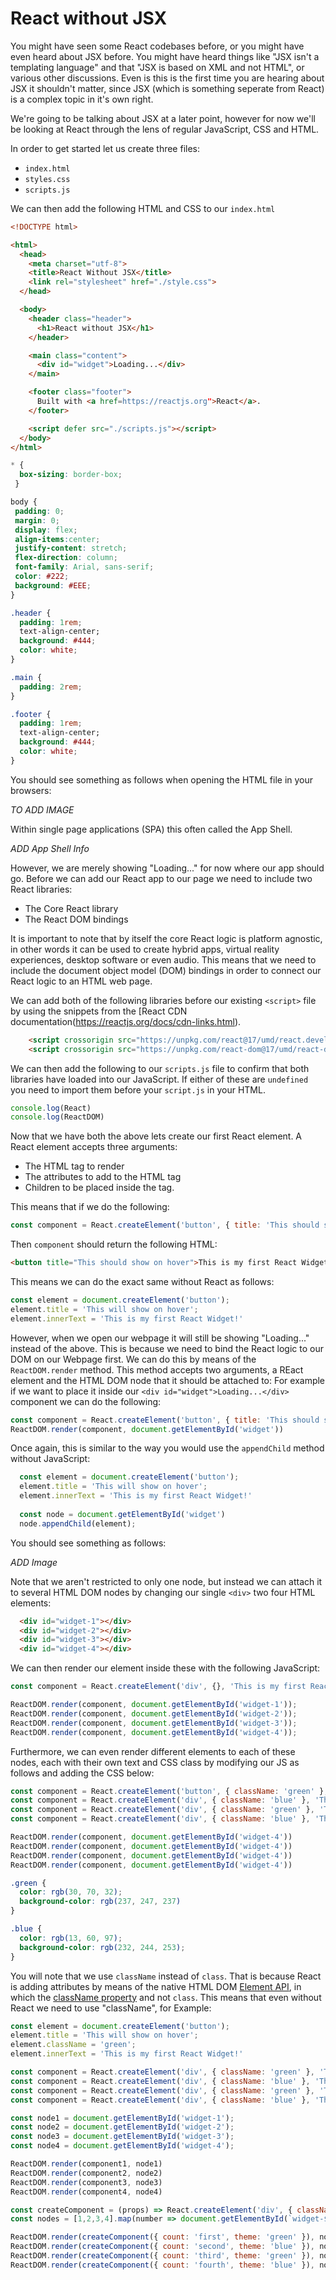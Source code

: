 # React without JSX

You might have seen some React codebases before, or you might have even heard about JSX before. You might have heard things like "JSX isn't a templating language" and that "JSX is based on XML and not HTML", or various other discussions. Even is this is the first time you are hearing about JSX it shouldn't matter, since JSX (which is something seperate from React) is a complex topic in it's own right.

We're going to be talking about JSX at a later point, however for now we'll be looking at React through the lens of regular JavaScript, CSS and HTML.

In order to get started let us create three files:

- `index.html`
- `styles.css`
- `scripts.js`

We can then add the following HTML and CSS to our `index.html`


```html
<!DOCTYPE html>

<html>
  <head>
    <meta charset="utf-8">
    <title>React Without JSX</title>
    <link rel="stylesheet" href="./style.css">
  </head>

  <body>
    <header class="header">
      <h1>React without JSX</h1>
    </header>

    <main class="content">
      <div id="widget">Loading...</div>
    </main>

    <footer class="footer">
      Built with <a href=https://reactjs.org">React</a>.
    </footer>

    <script defer src="./scripts.js"></script>
  </body>
</html>
```

```css
* { 
  box-sizing: border-box;
 }

body {
 padding: 0;
 margin: 0;
 display: flex;
 align-items:center;
 justify-content: stretch;
 flex-direction: column;
 font-family: Arial, sans-serif;
 color: #222;
 background: #EEE;
}

.header {
  padding: 1rem;
  text-align-center;
  background: #444;
  color: white;
}

.main {
  padding: 2rem;
}

.footer {
  padding: 1rem;
  text-align-center;
  background: #444;
  color: white;
}
```

You should see something as follows when opening the HTML file in your browsers:

_TO ADD IMAGE_

Within single page applications (SPA) this often called the App Shell.

_ADD App Shell Info_

However, we are merely showing "Loading..." for now where our app should go. Before we can add our React app to our page we need to include two React libraries:

- The Core React library
- The React DOM bindings

It is important to note that by itself the core React logic is platform agnostic, in other words it can be used to create hybrid apps, virtual reality experiences, desktop software or even audio. This means that we need to include the document object model (DOM) bindings in order to connect our React logic to an HTML web page.

We can add both of the following libraries before our existing `<script>` file by using the snippets from the [React CDN documentation(https://reactjs.org/docs/cdn-links.html).

```html
    <script crossorigin src="https://unpkg.com/react@17/umd/react.development.js"></script>
    <script crossorigin src="https://unpkg.com/react-dom@17/umd/react-dom.development.js"></script>
```

We can then add the following to our `scripts.js` file to confirm that both libraries have loaded into our JavaScript. If either of these are `undefined` you need to import them before your `script.js` in your HTML.

```js
console.log(React)
console.log(ReactDOM)
```

Now that we have both the above lets create our first React element. A React element accepts three arguments:

- The HTML tag to render
- The attributes to add to the HTML tag
- Children to be placed inside the tag.

This means that if we do the following:

```js
const component = React.createElement('button', { title: 'This should show on hover' }, 'This is my first React Widget!');
```

Then `component` should return the following HTML:

```html
<button title="This should show on hover">This is my first React Widget!</a>
```

This means we can do the exact same without React as follows: 

```js
const element = document.createElement('button');
element.title = 'This will show on hover';
element.innerText = 'This is my first React Widget!'
```

However, when we open our webpage it will still be showing "Loading..." instead of the above. This is because we need to bind the React logic to our DOM on our Webpage first. We can do this by means of the `ReactDOM.render` method. This method accepts two arguments, a REact element and the HTML DOM node that it should be attached to: For example if we want to place it inside our `<div id="widget">Loading...</div>` component we can do the following:

```js
const component = React.createElement('button', { title: 'This should show on hover' }, 'This is my first React Widget!');
ReactDOM.render(component, document.getElementById('widget'))
```

Once again, this is similar to the way you would use the `appendChild` method without JavaScript:

```js
  const element = document.createElement('button');
  element.title = 'This will show on hover';
  element.innerText = 'This is my first React Widget!'
  
  const node = document.getElementById('widget')
  node.appendChild(element);
```


You should see something as follows:

_ADD Image_

Note that we aren't restricted to only one node, but instead we can attach it to several HTML DOM nodes by changing our single `<div>` two four HTML elements:


```html
  <div id="widget-1"></div>
  <div id="widget-2"></div>
  <div id="widget-3"></div>
  <div id="widget-4"></div>
```

We can then render our element inside these with the following JavaScript:

```js
const component = React.createElement('div', {}, 'This is my first React Widget');

ReactDOM.render(component, document.getElementById('widget-1'));
ReactDOM.render(component, document.getElementById('widget-2'));
ReactDOM.render(component, document.getElementById('widget-3'));
ReactDOM.render(component, document.getElementById('widget-4'));
```

Furthermore, we can even render different elements to each of these nodes, each with their own text and CSS class by modifying our JS as follows and adding the CSS below:


```js
const component = React.createElement('button', { className: 'green' }, 'This is my first React Widget!');
const component = React.createElement('div', { className: 'blue' }, 'This is my second React Widget!');
const component = React.createElement('div', { className: 'green' }, 'This is my third React Widget!');
const component = React.createElement('div', { className: 'blue' }, 'This is my fourth React Widget!');

ReactDOM.render(component, document.getElementById('widget-4'))
ReactDOM.render(component, document.getElementById('widget-4'))
ReactDOM.render(component, document.getElementById('widget-4'))
ReactDOM.render(component, document.getElementById('widget-4'))
```

```css
.green {
  color: rgb(30, 70, 32);
  background-color: rgb(237, 247, 237)
}

.blue {
  color: rgb(13, 60, 97);
  background-color: rgb(232, 244, 253);
}
```

You will note that we use `className` instead of `class`. That is because React is adding attributes by means of the native HTML DOM [Element API](https://developer.mozilla.org/en-US/docs/Web/API/Element), in which the [className property](https://developer.mozilla.org/en-US/docs/Web/API/Element/className) and not `class`. This means that even without React we need to use "className", for Example:

```js
const element = document.createElement('button');
element.title = 'This will show on hover';
element.className = 'green';
element.innerText = 'This is my first React Widget!'
```



```js
const component = React.createElement('div', { className: 'green' }, 'This is my first React Widget!');
const component = React.createElement('div', { className: 'blue' }, 'This is my second React Widget!');
const component = React.createElement('div', { className: 'green' }, 'This is my third React Widget!');
const component = React.createElement('div', { className: 'blue' }, 'This is my fourth React Widget!');

const node1 = document.getElementById('widget-1');
const node2 = document.getElementById('widget-2');
const node3 = document.getElementById('widget-3');
const node4 = document.getElementById('widget-4');

ReactDOM.render(component1, node1)
ReactDOM.render(component2, node2)
ReactDOM.render(component3, node3)
ReactDOM.render(component4, node4)
```

```js
const createComponent = (props) => React.createElement('div', { className: props.theme }, `This is my ${props.count} React Widget!`);
const nodes = [1,2,3,4].map(number => document.getElementById(`widget-${number}`))

ReactDOM.render(createComponent({ count: 'first', theme: 'green' }), nodes[0])
ReactDOM.render(createComponent({ count: 'second', theme: 'blue' }), nodes[1])
ReactDOM.render(createComponent({ count: 'third', theme: 'green' }), nodes[2])
ReactDOM.render(createComponent({ count: 'fourth', theme: 'blue' }), nodes[3])
```





